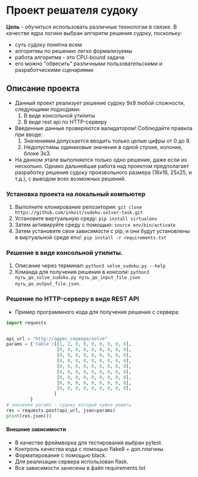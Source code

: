 # Проект решателя судоку

**Цель** - обучиться использовать различные технологии в связке. В качестве ядра логики выбран алгоритм решения судоку, поскольку:

- суть судоку понятна всем
- алгоритмы по решению легко формализуемы
- работа алгоритма - это CPU-bound задача
- его можно "обвесить" различными пользовательскими и разработческими сценариями

## Описание проекта

- Данный проект реализует решение судоку 9х9 любой сложности, следующими подходами:
  1. В виде консольной утилиты
  2. В виде rest api по HTTP-серверу
- Введенные данные проверяются валидатором! Соблюдайте правила при вводе:
  1. Значениями допускается вводить только целые цифры от 0 до 9.
  2. Недопустимы одинаковые значения в одной строке, колонке, блоке 3х3.
- На данном этапе выполняется только одно решение, даже если их несколько.
  Однако дальнейшая работа над проектом предполагает разработку решения судоку произвольного размера (16х16, 25х25, и т.д.),
  с выводом всех возможных решений.

### Установка проекта на локальный компьютер

1. Выполните клонирование репозитория: `git clone https://github.com/inkoit/sudoku-solver-task.git`
2. Установите виртуальную среду: `pip install virtualenv`
3. Затем активируйте среду с помощью: `source env/bin/activate`
4. Затем установите свои зависимости с pip, и они будут установлены в виртуальной среде env/:
  `pip install -r requirements.txt`


### Решение в виде консольной утилиты.

1. Описание через терминал: `python3 solve_sudoku.py --help`
2. Команда для получения решения в консоли: `python3 путь_до_solve_sudoku.py путь_до_input_file.json путь_до_output_file.json`.

### Решение по HTTP-серверу в виде REST API

- Пример программного кода для получения решения с сервера:

```python
import requests


api_url = "http://адрес_сервера/solve"
params = {'table':[[1, 2, 0, 0, 0, 0, 0, 0, 0],
                   [0, 0, 0, 0, 0, 0, 0, 0, 0],
                   [0, 0, 0, 0, 0, 0, 0, 0, 0],
                   [0, 0, 0, 0, 0, 0, 0, 0, 0],
                   [0, 0, 0, 0, 0, 0, 0, 0, 0],
                   [0, 0, 0, 0, 0, 0, 0, 0, 0],
                   [0, 0, 0, 0, 0, 0, 0, 0, 0],
                   [0, 0, 0, 0, 0, 0, 0, 0, 0],
                   [0, 0, 0, 0, 0, 0, 0, 0, 0],
                  ]
         }
# значения params - судоку который нужно решить
res = requests.post(api_url, json=params)
print(res.json())
```

#### Внешние зависимости

- В качестве фреймворка для тестирования выбран pytest.
- Контроль качества кода с помощью flake8 + доп.плагины.
- Форматирование с помощью black.
- Для реализации сервера использован flask.
- Все зависимости занесены в файл requirements.txt

